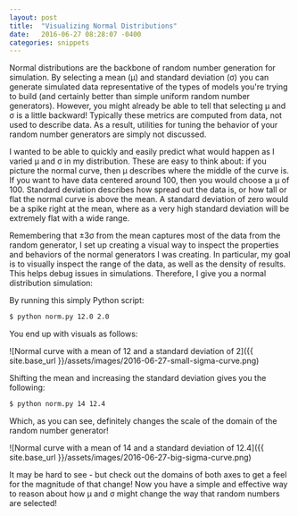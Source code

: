 ```yaml
---
layout: post
title:  "Visualizing Normal Distributions"
date:   2016-06-27 08:28:07 -0400
categories: snippets
---
```


Normal distributions are the backbone of random number generation for simulation. By selecting a mean (&mu;) and standard deviation (&sigma;) you can generate simulated data representative of the types of models you're trying to build (and certainly better than simple uniform random number generators). However, you might already be able to tell that selecting &mu; and &sigma; is a little backward! Typically these metrics are computed from data, not used to describe data. As a result, utilities for tuning the behavior of your random number generators are simply not discussed.

I wanted to be able to quickly and easily predict what would happen as I varied &mu; and &sigma; in my distribution. These are easy to think about: if you picture the normal curve, then &mu; describes where the middle of the curve is. If you want to have data centered around 100, then you would choose a &mu; of 100. Standard deviation describes how spread out the data is, or how tall or flat the normal curve is above the mean. A standard deviation of zero would be a spike right at the mean, where as a very high standard deviation will be extremely flat with a wide range.

Remembering that &plusmn;3&sigma; from the mean captures most of the data from the random generator, I set up creating a visual way to inspect the properties and behaviors of the normal generators I was creating. In particular, my goal is to visually inspect the range of the data, as well as the density of results. This helps debug issues in simulations. Therefore, I give you a normal distribution simulation:

<script src="https://gist.github.com/bbengfort/99413d0e48c4188b8076534e0dcfb835.js"></script>

By running this simply Python script:

```bash
$ python norm.py 12.0 2.0
```

You end up with visuals as follows:

![Normal curve with a mean of 12 and a standard deviation of 2]({{ site.base_url }}/assets/images/2016-06-27-small-sigma-curve.png)

Shifting the mean and increasing the standard deviation gives you the following:

```bash
$ python norm.py 14 12.4
```

Which, as you can see, definitely changes the scale of the domain of the random number generator!

![Normal curve with a mean of 14 and a standard deviation of 12.4]({{ site.base_url }}/assets/images/2016-06-27-big-sigma-curve.png)

It may be hard to see - but check out the domains of both axes to get a feel for the magnitude of that change! Now you have a simple and effective way to reason about how &mu; and &sigma; might change the way that random numbers are selected!

